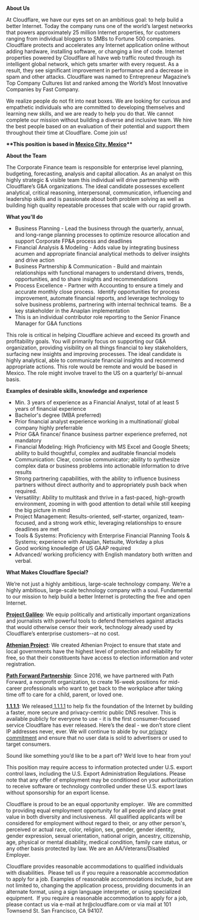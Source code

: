 <div class="content-intro">
	<div><strong>About Us</strong></div>
	<div>
		<p><span style="font-weight: 400;">At Cloudflare, we have our eyes set on an ambitious goal: to help build a better Internet. Today the company runs one of the world’s largest networks that powers approximately 25 million Internet properties, for customers ranging from individual bloggers to SMBs to Fortune 500 companies. Cloudflare protects and accelerates any Internet application online without adding hardware, installing software, or changing a line of code. Internet properties powered by Cloudflare all have web traffic routed through its intelligent global network, which gets smarter with every request. As a result, they see significant improvement in performance and a decrease in spam and other attacks. Cloudflare was named to Entrepreneur Magazine’s Top Company Cultures list and ranked among the World’s Most Innovative Companies by Fast Company.</span><span style="font-weight: 400;">&nbsp;</span></p>
		<p><span style="font-weight: 400;">We realize people do not fit into neat boxes. We are looking for curious and empathetic individuals who are committed to developing themselves and learning new skills, and we are ready to help you do that. We cannot complete our mission without building a diverse and inclusive team. We hire the best people based on an evaluation of their potential and support them throughout their time at Cloudflare. Come join us!&nbsp;</span></p>
	</div>
</div>
<p><strong>**This position is based in <span style="text-decoration: underline;">Mexico City, Mexico</span>**</strong></p>
<p><strong>About the Team</strong></p>
<p>The Corporate Finance team is responsible for enterprise level planning, budgeting, forecasting, analysis and capital allocation. As an analyst on this highly strategic &amp; visible team this individual will drive partnership with Cloudflare’s G&amp;A organizations.&nbsp;The ideal candidate possesses excellent analytical, critical reasoning, interpersonal, communication, influencing and leadership skills and is passionate about both problem solving as well as building high quality repeatable processes that scale with our rapid growth.</p>
<p><strong>What you'll do</strong></p>
<ul>
	<li>Business Planning - Lead the business through the quarterly, annual, and long-range planning processes to optimize resource allocation and support Corporate FP&amp;A process and deadlines</li>
	<li>Financial Analysis &amp; Modeling - Adds value by integrating business acumen and appropriate financial analytical methods to deliver insights and drive action</li>
	<li>Business Partnership &amp; Communication - Build and maintain relationships with functional managers to understand drivers, trends, opportunities, and to share insights and recommendations</li>
	<li>Process Excellence - Partner with Accounting to ensure a timely and accurate monthly close process.&nbsp; Identify opportunities for process improvement, automate financial reports, and leverage technology to solve business problems, partnering with internal technical teams.&nbsp; Be a key stakeholder in the Anaplan implementation</li>
	<li>This is an individual contributor role reporting to the Senior Finance Manager for G&amp;A functions</li>
</ul>
<p>This role is critical in helping Cloudflare achieve and exceed its growth and profitability goals. You will primarily focus on supporting our G&amp;A organization, providing visibility on all things financial to key stakeholders, surfacing new insights and improving processes. The ideal candidate is highly analytical, able to communicate financial insights and recommend appropriate actions. This role would be remote and would be based in Mexico. The role might involve travel to the US on a quarterly/ bi-annual basis.</p>
<p><strong>Examples of desirable skills, knowledge and experience</strong></p>
<ul>
	<li>Min. 3 years of experience as a Financial Analyst, total of at least 5 years of financial experience&nbsp;</li>
	<li>Bachelor's degree (MBA preferred)</li>
	<li>Prior financial analyst experience working in a multinational/ global company highly preferrable</li>
	<li>Prior G&amp;A finance/ finance business partner experience preferred, not mandatory</li>
	<li>Financial Modeling: High Proficiency with MS Excel and Google Sheets; ability to build thoughtful, complex and auditable financial models</li>
	<li>Communication: Clear, concise communicator; ability to synthesize complex data or business problems into actionable information to drive results</li>
	<li>Strong partnering capabilities, with the ability to influence business partners without direct authority and to appropriately push back when required.</li>
	<li>Versatility: Ability to multitask and thrive in a fast-paced, high-growth environment, zooming in with good attention to detail while still keeping the big picture in mind</li>
	<li>Project Management: Results-oriented, self-starter, organized, team-focused, and a strong work ethic, leveraging relationships to ensure deadlines are met</li>
	<li>Tools &amp; Systems: Proficiency with Enterprise Financial Planning Tools &amp; Systems; experience with Anaplan, Netsuite, Workday a plus</li>
	<li>Good working knowledge of US GAAP required</li>
	<li>Advanced/ working proficiency with English mandatory both written and verbal.</li>
</ul>
<div class="content-conclusion">
	<p><strong>What Makes Cloudflare Special?</strong></p>
	<p><span style="font-weight: 400;">We’re not just a highly ambitious, large-scale technology company. We’re a highly ambitious, large-scale technology company with a soul. Fundamental to our mission to help build a better Internet is protecting the free and open Internet.</span></p>
	<p><a href="https://blog.cloudflare.com/protecting-free-expression-online/"><strong>Project Galileo</strong></a><span style="font-weight: 400;">: We equip politically and artistically important organizations and journalists with powerful tools to defend themselves against attacks that would otherwise censor their work, technology already used by Cloudflare’s enterprise customers--at no cost.</span></p>
	<p><strong><a href="https://www.cloudflare.com/athenian/">Athenian Project</a></strong><span style="font-weight: 400;">: We created Athenian Project to ensure that state and local governments have the highest level of protection and reliability for free, so that their constituents have access to election information and voter registration.</span></p>
	<p><a href="https://blog.cloudflare.com/tag/path-forward/"><strong>Path Forward Partnership</strong></a><span style="font-weight: 400;">: Since 2016, we have partnered with Path Forward, a nonprofit organization, to create 16-week positions for mid-career professionals who want to get back to the workplace after taking time off to care for a child, parent, or loved one.</span></p>
	<p><a href="https://1.1.1.1/"><strong>1.1.1.1</strong></a><span style="font-weight: 400;">: We released</span><a href="https://1.1.1.1/"> <span style="font-weight: 400;">1.1.1.1</span></a><span style="font-weight: 400;"> to help fix the foundation of the Internet by building a faster, more secure and privacy-centric public DNS resolver. This is available publicly for everyone to use - it is the first consumer-focused service Cloudflare has ever released. Here’s the deal - we don’t store client IP addresses never, ever. We will continue to abide by our</span><a href="https://developers.cloudflare.com/1.1.1.1/privacy/public-dns-resolver"> privacy commitment</a><span style="font-weight: 400;"> and ensure that no user data is sold to advertisers or used to target consumers.</span></p>
	<p><span style="font-weight: 400;">Sound like something you’d like to be a part of? We’d love to hear from you!</span></p>
	<p><span style="font-weight: 400;">This position may require access to information protected under U.S. export control laws, including the U.S. Export Administration Regulations. Please note that any offer of employment may be conditioned on your authorization to receive software or technology controlled under these U.S. export laws without sponsorship for an export license.</span></p>
	<p><span style="font-weight: 400;">Cloudflare is proud to be an equal opportunity employer. &nbsp;We are committed to providing equal employment opportunity for all people and place great value in both diversity and inclusiveness. &nbsp;All qualified applicants will be considered for employment without regard to their, or any other person's, perceived or actual</span> <span style="font-weight: 400;">race, color, religion, sex, gender, gender identity, gender expression, sexual orientation, national origin, ancestry, citizenship, age, physical or mental disability, medical condition, family care status, or any other basis protected by law. </span><span style="font-weight: 400;">We are an AA/Veterans/Disabled Employer.</span></p>
	<p><span style="font-weight: 400;">Cloudflare provides reasonable accommodations to qualified individuals with disabilities. &nbsp;Please tell us if you require a reasonable accommodation to apply for a job. Examples of reasonable accommodations include, but are not limited to, changing the application process, providing documents in an alternate format, using a sign language interpreter, or using specialized equipment. &nbsp;If you require a reasonable accommodation to apply for a job, please contact us via e-mail at </span><span style="font-weight: 400;">hr@cloudflare.com</span><span style="font-weight: 400;"> or via mail at 101 Townsend St. San Francisco, CA 94107.</span></p>
</div>